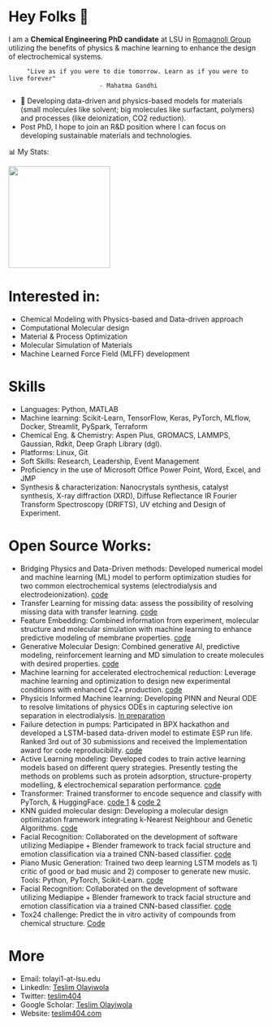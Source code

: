 # Hey Folks 👋
I am a **Chemical Engineering PhD candidate** at LSU in [Romagnoli Group](https://pse.che.lsu.edu/)  utilizing the benefits of physics & machine learning to enhance the design of electrochemical systems. 

         "Live as if you were to die tomorrow. Learn as if you were to live forever" 
                             - Mahatma Gandhi

- 🌱 Developing data-driven and physics-based models for materials (small molecules like solvent; big molecules like surfactant, polymers) and processes (like deionization, CO2 reduction).
- Post PhD, I hope to join an R&D position where I can focus on developing sustainable materials and technologies.

:bar_chart: My Stats: 

<a href="https://git.io/awesome-stats-card">
  <img height=200 align="center" src="https://awesome-github-stats.azurewebsites.net/user-stats/enthusiasticteslim?cardType=octocat&theme=tokyonight&preferLogin=true&card_width=320" />
</a>


# Interested in:
- Chemical Modeling with Physics-based and Data-driven approach
- Computational Molecular design
- Material & Process Optimization
- Molecular Simulation of Materials
- Machine Learned Force Field (MLFF) development

# Skills
- Languages: Python, MATLAB
- Machine learning: Scikit-Learn, TensorFlow, Keras, PyTorch, MLflow, Docker, Streamlit, PySpark, Terraform
- Chemical Eng. & Chemistry: Aspen Plus, GROMACS, LAMMPS, Gaussian, Rdkit, Deep Graph Library (dgl).
- Platforms: Linux, Git
- Soft Skills: Research, Leadership, Event Management
- Proficiency in the use of Microsoft Office Power Point, Word, Excel, and JMP
- Synthesis & characterization: Nanocrystals synthesis, catalyst synthesis, X-ray diffraction (XRD), Diffuse Reflectance IR Fourier Transform Spectroscopy (DRIFTS), UV etching and Design of Experiment.


# Open Source Works:
- Bridging Physics and Data-Driven methods: Developed numerical model and machine learning (ML) model to perform optimization studies for two common electrochemical systems (electrodialysis and electrodeionization). [code](https://github.com/EnthusiasticTeslim/HybridEOS)
- Transfer Learning for missing data: assess the possibility of resolving missing data with transfer learning. [code](https://github.com/EnthusiasticTeslim/ImputeNet)
- Feature Embedding: Combined information from experiment, molecular structure and molecular simulation with machine learning to enhance predictive modeling of membrane properties. [code](https://github.com/ghisha1/ACTC_MD_ML)
- Generative Molecular Design: Combined generative AI, predictive modeling, reinforcement learning and MD simulation to create molecules with desired properties. [code](https://github.com/mnnad/Generative_AI_surfactants_molecules)
- Machine learning for accelerated electrochemical reduction: Leverage machine learning and optimization to design new experimental conditions with enhanced C2+ production. [code](https://github.com/EnthusiasticTeslim/ReductElectro)
- Physicis Informed Machine learning: Developing PINN and Neural ODE to resolve limitations of physics ODEs in capturing selective ion separation in electrodialysis. [In preparation](https://github.com/EnthusiasticTeslim/separationPINN)
- Failure detection in pumps: Participated in BPX hackathon and developed a LSTM-based data-driven model to estimate ESP run life. Ranked 3rd out of 30 submissions and received the Implementation award for code reproducibility. [code](https://github.com/EnthusiasticTeslim/JTK-Challenge)
- Active Learning modeling: Developed codes to train active learning models based on different query strategies. Presently testing the methods on problems such as protein adsorption, structure-property modelling, & electrochemical separation performance. [code](https://github.com/EnthusiasticTeslim/ActiveLearner)
- Transformer: Trained  transformer to encode sequence and classify with PyTorch, & HuggingFace. [code 1](https://github.com/EnthusiasticTeslim/SolutionTransformer) & [code 2](https://github.com/EnthusiasticTeslim/CSC7343-FinalProject/tree/master) 
- KNN guided molecular design: Developing a molecular design optimization framework integrating k-Nearest Neighbour and Genetic Algorithms. [code](https://github.com/EnthusiasticTeslim/knnGuidedDesign)
- Facial Recognition: Collaborated on the development of software utilizing Mediapipe + Blender framework to track facial structure and emotion classification via a trained CNN-based classifier. [code](https://github.com/EnthusiasticTeslim/PianoGen)
- Piano Music Generation: Trained two deep learning LSTM models as 1) critic of good or bad music and 2) composer to generate new music. Tools: Python, PyTorch, Scikit-Learn. [code](https://github.com/EnthusiasticTeslim/PianoGen)
- Facial Recognition: Collaborated on the development of software utilizing Mediapipe + Blender framework to track facial structure and emotion classification via a trained CNN-based classifier. [code](https://github.com/EnthusiasticTeslim/PianoGen)
- Tox24 challenge: Predict the in vitro activity of compounds from chemical structure. [Code](https://github.com/EnthusiasticTeslim/tox24competition)



# More
+ Email: tolayi1-at-lsu.edu
+ LinkedIn: [Teslim Olayiwola](https://www.linkedin.com/in/teslim-olayiwola-58a997123/)
+ Twitter: [teslim404](https://twitter.com/teslim404)
+ Google Scholar: [Teslim Olayiwola](https://scholar.google.com/citations?user=ao5QlMgAAAAJ&hl=en)
+ Website: [teslim404.com](https://teslim404.com/) 

